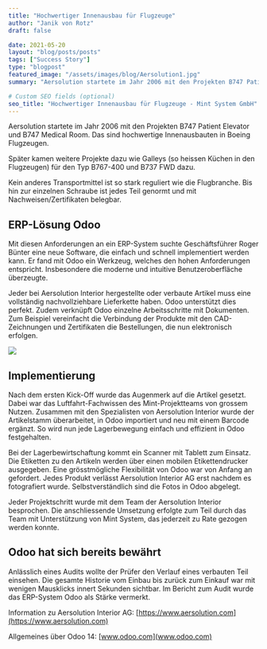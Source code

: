 ```yaml
---
title: "Hochwertiger Innenausbau für Flugzeuge"
author: "Janik von Rotz"
draft: false

date: 2021-05-20
layout: "blog/posts/posts"
tags: ["Success Story"]
type: "blogpost"
featured_image: "/assets/images/blog/Aersolution1.jpg"
summary: "Aersolution startete im Jahr 2006 mit den Projekten B747 Patient Elevator und B747 Medical Room. Das sind hochwertige Innenausbauten in Boeing Flugzeugen.  Später kamen weitere Projekte dazu wie Galle..."

# Custom SEO fields (optional)
seo_title: "Hochwertiger Innenausbau für Flugzeuge - Mint System GmbH"
---
```


Aersolution startete im Jahr 2006 mit den Projekten B747 Patient Elevator und B747 Medical Room. Das sind hochwertige Innenausbauten in Boeing Flugzeugen.

Später kamen weitere Projekte dazu wie Galleys (so heissen Küchen in den Flugzeugen) für den Typ B767-400 und B737 FWD dazu.

Kein anderes Transportmittel ist so stark reguliert wie die Flugbranche. Bis hin zur einzelnen Schraube ist jedes Teil genormt und mit Nachweisen/Zertifikaten belegbar.

## ERP-Lösung Odoo
Mit diesen Anforderungen an ein ERP-System suchte Geschäftsführer Roger Bünter eine neue Software, die einfach und schnell implementiert werden kann. Er fand mit Odoo ein Werkzeug, welches den hohen Anforderungen entspricht. Insbesondere die moderne und intuitive Benutzeroberfläche überzeugte.

Jeder bei Aersolution Interior hergestellte oder verbaute Artikel muss eine vollständig nachvollziehbare Lieferkette haben. Odoo unterstützt dies perfekt. Zudem verknüpft Odoo einzelne Arbeitsschritte mit Dokumenten. Zum Beispiel vereinfacht die Verbindung der Produkte mit den CAD-Zeichnungen und Zertifikaten die Bestellungen, die nun elektronisch erfolgen.


![](/assets/images/blog/Aersolution2.png)

## Implementierung
Nach dem ersten Kick-Off wurde das Augenmerk auf die Artikel gesetzt. Dabei war das Luftfahrt-Fachwissen des Mint-Projektteams von grossem Nutzen. Zusammen mit den Spezialisten von Aersolution Interior wurde der Artikelstamm überarbeitet, in Odoo importiert und neu mit einem Barcode ergänzt. So wird nun jede Lagerbewegung einfach und effizient in Odoo festgehalten.

Bei der Lagerbewirtschaftung kommt ein Scanner mit Tablett zum Einsatz. Die Etiketten zu den Artikeln werden über einen mobilen Etikettendrucker ausgegeben. Eine grösstmögliche Flexibilität von Odoo war von Anfang an gefordert. Jedes Produkt verlässt Aersolution Interior AG erst nachdem es fotografiert wurde. Selbstverständlich sind die Fotos in Odoo abgelegt.

Jeder Projektschritt wurde mit dem Team der Aersolution Interior besprochen. Die anschliessende Umsetzung erfolgte zum Teil durch das Team mit Unterstützung von Mint System, das jederzeit zu Rate gezogen werden konnte.


## Odoo hat sich bereits bewährt
Anlässlich eines Audits wollte der Prüfer den Verlauf eines verbauten Teil einsehen. Die gesamte Historie vom Einbau bis zurück zum Einkauf war mit wenigen Mausklicks innert Sekunden sichtbar. Im Bericht zum Audit wurde das ERP-System Odoo als Stärke vermerkt.


Information zu Aersolution Interior AG: [https://www.aersolution.com](https://www.aersolution.com)

Allgemeines über Odoo 14: [www.odoo.com](www.odoo.com)
